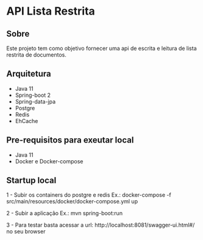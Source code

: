 # API Lista Restrita
## Sobre

Este projeto tem como objetivo fornecer uma api de escrita e leitura de lista restrita de documentos.

## Arquitetura

- Java 11
- Spring-boot 2
- Spring-data-jpa
- Postgre
- Redis
- EhCache

## Pre-requisitos para exeutar local

- Java 11
- Docker e Docker-compose

## Startup local

1 - Subir os containers do postgre e redis
Ex.: docker-compose -f src/main/resources/docker/docker-compose.yml up

2 - Subir a aplicação
Ex.: mvn spring-boot:run

3 - Para testar basta acessar a url: http://localhost:8081/swagger-ui.html#/ no seu browser
